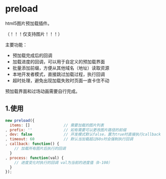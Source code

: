 # preload
html5图片预加载插件。

（！！！仅支持图片！！！）

主要功能：

- 预加载完成后的回调
- 加载进度的回调，可以用于自定义的预加载界面
- 批量添加前缀，方便从其他域名（地址）读取资源
- 本地开发者模式，直接跳过加载过程，执行回调
- 超时处理，避免出现加载失败时页面一直卡住不动

预加载界面和过场动画需要自行完成。

## 1.使用

```javascript
new preload({
  items: []               // 需要加载的图片列表
, prefix: ''              // 如有需要可以更改图片路径的前缀
, dev: false              // 开发模式默认false，置为true时直接执行callback
, timeout: 60             // 默认当加载超过60s时会强制执行回调
, callback: function() {
    // 加载所有图片后执行的回调
  }
, process: function(val) {
    // 进度变化时执行的回调 val为当前的进度值（0-100）
  }
});

```
